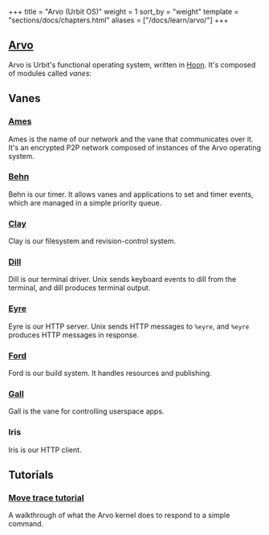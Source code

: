 +++
title = "Arvo (Urbit OS)"
weight = 1
sort_by = "weight"
template = "sections/docs/chapters.html"
aliases = ["/docs/learn/arvo/"]
+++


## [Arvo](@/docs/arvo/arvo.md)

Arvo is Urbit's functional operating system, written in [Hoon](@/docs/hoon/hoon-school/_index.md). It's composed of modules called _vanes_:

## Vanes

### [Ames](@/docs/arvo/ames/ames.md)

Ames is the name of our network and the vane that communicates over it. It's an encrypted P2P network composed of instances of the Arvo operating system.

### [Behn](@/docs/arvo/behn/behn.md)

Behn is our timer. It allows vanes and applications to set and timer events, which are managed in a simple priority queue.

### [Clay](@/docs/arvo/clay/clay.md)

Clay is our filesystem and revision-control system.

### [Dill](@/docs/arvo/dill/dill.md)

Dill is our terminal driver. Unix sends keyboard events to dill from the terminal, and dill produces terminal output.

### [Eyre](@/docs/arvo/eyre/eyre.md)

Eyre is our HTTP server. Unix sends HTTP messages to `%eyre`, and `%eyre` produces HTTP messages in response.

### [Ford](@/docs/arvo/ford/ford.md)

Ford is our build system. It handles resources and publishing.

### [Gall](@/docs/arvo/gall/gall.md)

Gall is the vane for controlling userspace apps.

### Iris

Iris is our HTTP client.

## Tutorials

### [Move trace tutorial](@/docs/arvo/move-trace.md)

A walkthrough of what the Arvo kernel does to respond to a simple command.

